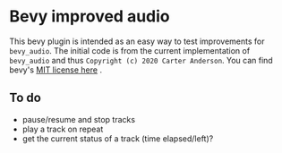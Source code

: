 # Bevy improved audio

This bevy plugin is intended as an easy way to test improvements for `bevy_audio`. The initial code is from the current implementation of `bevy_audio` and thus `Copyright (c) 2020 Carter Anderson`. You can find bevy's [MIT license here](https://github.com/bevyengine/bevy/blob/master/LICENSE) .

## To do
* pause/resume and stop tracks
* play a track on repeat
* get the current status of a track (time elapsed/left)?
